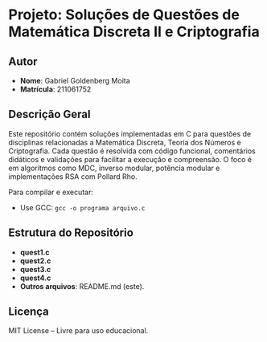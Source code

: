 # Projeto: Soluções de Questões de Matemática Discreta II e Criptografia

## Autor
- **Nome**: Gabriel Goldenberg Moita
- **Matrícula**: 211061752

## Descrição Geral
Este repositório contém soluções implementadas em C para questões de disciplinas relacionadas a Matemática Discreta, Teoria dos Números e Criptografia. Cada questão é resolvida com código funcional, comentários didáticos e validações para facilitar a execução e compreensão. O foco é em algoritmos como MDC, inverso modular, potência modular e implementações RSA com Pollard Rho.

Para compilar e executar:
- Use GCC: `gcc -o programa arquivo.c`

## Estrutura do Repositório
- **quest1.c**
- **quest2.c**
- **quest3.c**
- **quest4.c**
- **Outros arquivos**: README.md (este).

## Licença
MIT License – Livre para uso educacional.